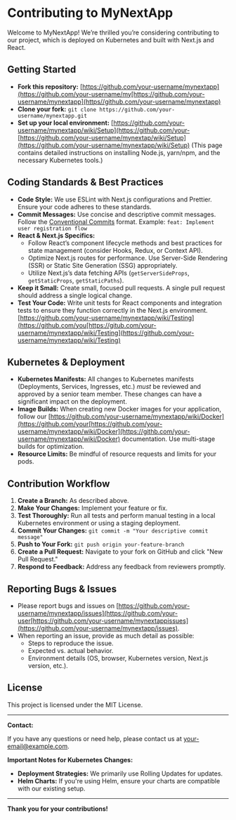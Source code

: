 # Contributing to MyNextApp

Welcome to MyNextApp! We’re thrilled you’re considering contributing to our
project, which is deployed on Kubernetes and built with Next.js and React.

## Getting Started

*   **Fork this repository:**
    [https://github.com/your-username/mynextapp](https://github.com/your-username/my[https://github.com/your-username/mynextapp](https//github.com/your-username/mynextapp)
*   **Clone your fork:** `git clone
https://github.com/your-username/mynextapp.git`
*   **Set up your local environment:**
    [https://github.com/your-username/mynextapp/wiki/Setup](https://github.com/your-[https://github.com/your-username/mynextap/wiki/Setup](https://github.com/your-username/mynextapp/wiki/Setup) (This page contains detailed instructions on
    installing Node.js, yarn/npm, and the necessary Kubernetes tools.)

## Coding Standards & Best Practices

*   **Code Style:** We use ESLint with Next.js configurations and Prettier.
    Ensure your code adheres to these standards.
*   **Commit Messages:** Use concise and descriptive commit messages. Follow
    the [Conventional Commits](https://www.conventionalcommits.org/) format.
    Example: `feat: Implement user registration flow`
*   **React & Next.js Specifics:**
    *   Follow React’s component lifecycle methods and best practices for state
        management (consider Hooks, Redux, or Context API).
    *   Optimize Next.js routes for performance.  Use Server-Side Rendering
        (SSR) or Static Site Generation (SSG) appropriately.
    *   Utilize Next.js’s data fetching APIs (`getServerSideProps`,
        `getStaticProps`, `getStaticPaths`).
*   **Keep it Small:** Create small, focused pull requests.  A single pull
    request should address a single logical change.
*   **Test Your Code:** Write unit tests for React components and integration
    tests to ensure they function correctly in the Next.js environment.
    [https://github.com/your-username/mynextapp/wiki/Testing](https://github.com/you[https://gitub.com/your-username/mynextapp/wiki/Testing](https://github.com/your-username/mynextapp/wiki/Testing)

## Kubernetes & Deployment

*   **Kubernetes Manifests:** All changes to Kubernetes manifests (Deployments,
    Services, Ingresses, etc.) *must* be reviewed and approved by a senior team
    member. These changes can have a significant impact on the deployment.
*   **Image Builds:** When creating new Docker images for your application,
    follow our
    [https://github.com/your-username/mynextapp/wiki/Docker](https://github.com/your[https://github.com/your-username/mynextapp/wiki/Docker](https://githb.com/your-username/mynextapp/wiki/Docker) documentation. Use multi-stage builds for
    optimization.
*   **Resource Limits:** Be mindful of resource requests and limits for your
    pods.

## Contribution Workflow

1.  **Create a Branch:** As described above.
2.  **Make Your Changes:** Implement your feature or fix.
3.  **Test Thoroughly:** Run all tests and perform manual testing in a local
    Kubernetes environment or using a staging deployment.
4.  **Commit Your Changes:** `git commit -m "Your descriptive commit message"`
5.  **Push to Your Fork:** `git push origin your-feature-branch`
6.  **Create a Pull Request:** Navigate to your fork on GitHub and click "New
    Pull Request."
7.  **Respond to Feedback:** Address any feedback from reviewers promptly.

## Reporting Bugs & Issues

*   Please report bugs and issues on
    [https://github.com/your-username/mynextapp/issues](https://github.com/your-user[https://github.com/your-username/mynextappissues](https://github.com/your-username/mynextapp/issues).
*   When reporting an issue, provide as much detail as possible:
    *   Steps to reproduce the issue.
    *   Expected vs. actual behavior.
    *   Environment details (OS, browser, Kubernetes version, Next.js version,
        etc.).

## License

This project is licensed under the MIT License.

---

**Contact:**

If you have any questions or need help, please contact us at
your-email@example.com.

**Important Notes for Kubernetes Changes:**

*   **Deployment Strategies:** We primarily use Rolling Updates for updates.
*   **Helm Charts:** If you're using Helm, ensure your charts are compatible
    with our existing setup.

---

**Thank you for your contributions!**